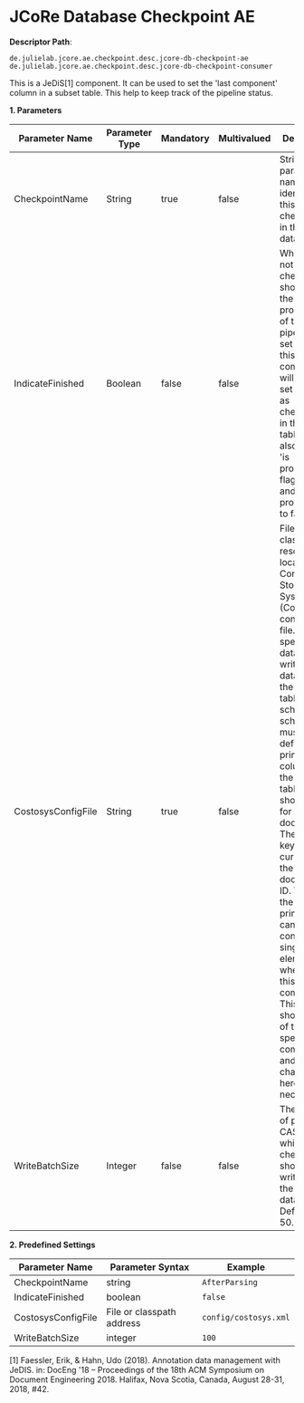 # JCoRe Database Checkpoint AE

**Descriptor Path**:
```
de.julielab.jcore.ae.checkpoint.desc.jcore-db-checkpoint-ae
de.julielab.jcore.ae.checkpoint.desc.jcore-db-checkpoint-consumer
```

This is a JeDiS[1] component. It can be used to set the 'last component' column in a subset table. This help to keep track of the pipeline status.



**1. Parameters**

| Parameter Name | Parameter Type | Mandatory | Multivalued | Description |
|----------------|----------------|-----------|-------------|-------------|
| CheckpointName | String | true | false | String parameter. A name that identifies this checkpoint in the database. |
| IndicateFinished | Boolean | false | false | Whether or not the checkpoint should mark the end of processing of the pipeline. If set to true, this component will not only set its name as checkpoint in the subset table but also set the 'is processed' flag to true and the 'is in process' flag to false. |
| CostosysConfigFile | String | true | false | File path or classpath resource location of a Corpus Storage System (CoStoSys) configuration file. This file specifies the database to write the XMI data into and the data table schema. This schema must at least define the primary key columns that the storage tables should have for each document. The primary key is currently just the document ID. Thus, at the moment, primary keys can only consist of a single element when using this component. This is a shortcoming of this specific component and must be changed here, if necessary. |
| WriteBatchSize | Integer | false | false | The number of processed CASes after which the checkpoint should be written into the database. Defaults to 50. |


**2. Predefined Settings**

| Parameter Name | Parameter Syntax | Example |
|----------------|------------------|---------|
| CheckpointName | string | `AfterParsing` |
| IndicateFinished | boolean | `false` |
| CostosysConfigFile | File or classpath address | `config/costosys.xml` |
| WriteBatchSize | integer | `100` |


[1] Faessler, Erik, & Hahn, Udo (2018). Annotation data management with JeDIS. in: DocEng '18 – Proceedings of the 18th ACM Symposium on Document Engineering 2018. Halifax, Nova Scotia, Canada, August 28-31, 2018, #42.
